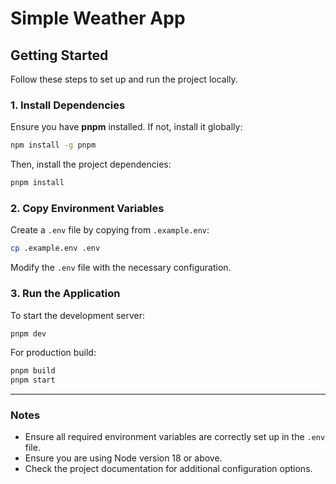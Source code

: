 # Simple Weather App

## Getting Started

Follow these steps to set up and run the project locally.

### 1. Install Dependencies
Ensure you have **pnpm** installed. If not, install it globally:

```sh
npm install -g pnpm
```

Then, install the project dependencies:

```sh
pnpm install
```

### 2. Copy Environment Variables
Create a `.env` file by copying from `.example.env`:

```sh
cp .example.env .env
```

Modify the `.env` file with the necessary configuration.

### 3. Run the Application
To start the development server:

```sh
pnpm dev
```

For production build:

```sh
pnpm build
pnpm start
```

---

### Notes
- Ensure all required environment variables are correctly set up in the `.env` file.
- Ensure you are using Node version 18 or above.
- Check the project documentation for additional configuration options.

